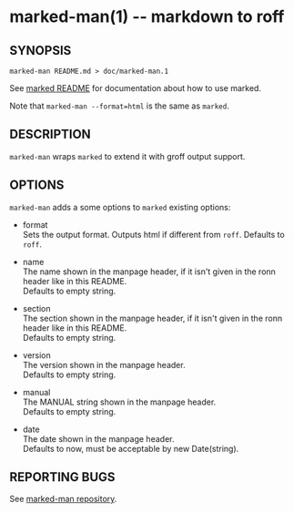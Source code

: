 marked-man(1) -- markdown to roff
=================================

SYNOPSIS
--------

```
marked-man README.md > doc/marked-man.1
```

See [marked README](https://github.com/chjj/marked) for documentation
about how to use marked.

Note that `marked-man --format=html` is the same as `marked`.


DESCRIPTION
-----------

`marked-man` wraps `marked` to extend it with groff output support.


OPTIONS
-------

`marked-man` adds a some options to `marked` existing options:

* format  
  Sets the output format. Outputs html if different from `roff`.
  Defaults to `roff`.

* name  
  The name shown in the manpage header, if it isn't given in the ronn
  header like in this README.  
  Defaults to empty string.

* section  
  The section shown in the manpage header, if it isn't given in the ronn
  header like in this README.  
  Defaults to empty string.

* version  
  The version shown in the manpage header.  
  Defaults to empty string.

* manual  
  The MANUAL string shown in the manpage header.  
  Defaults to empty string.

* date  
  The date shown in the manpage header.  
  Defaults to now, must be acceptable by new Date(string).


REPORTING BUGS
--------------

See [marked-man repository](https://github.com/kapouer/marked-man).

